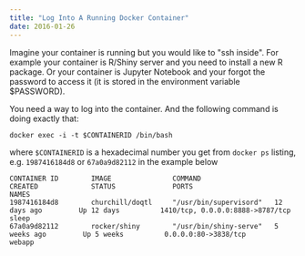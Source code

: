 ```yaml
---
title: "Log Into A Running Docker Container"
date: 2016-01-26
---
```


Imagine your container is running but you would like to "ssh inside". For example your container is R/Shiny server and you need to install a new R package. Or your container is Jupyter Notebook and your forgot the password to access it (it is stored in the environment variable $PASSWORD).

You need a way to log into the container. And the following command is doing exactly that:

```
docker exec -i -t $CONTAINERID /bin/bash
```

where `$CONTAINERID` is a hexadecimal number you get from `docker ps` listing, e.g. `1987416184d8` or `67a0a9d82112` in the example below

```
CONTAINER ID        IMAGE               COMMAND                  CREATED             STATUS              PORTS                              NAMES
1987416184d8        churchill/doqtl     "/usr/bin/supervisord"   12 days ago         Up 12 days          1410/tcp, 0.0.0.0:8888->8787/tcp   sleep
67a0a9d82112        rocker/shiny        "/usr/bin/shiny-serve"   5 weeks ago         Up 5 weeks          0.0.0.0:80->3838/tcp               webapp
```